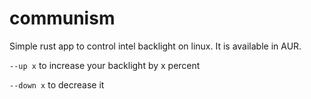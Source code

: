 # communism
Simple rust app to control intel backlight on linux. It is available in AUR.

`--up x` to increase your backlight by x percent


`--down x` to decrease it